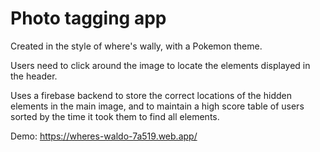 # Photo tagging app

Created in the style of where's wally, with a Pokemon theme.

Users need to click around the image to locate the elements displayed in the header.

Uses a firebase backend to store the correct locations of the hidden elements in the main image, and to maintain a high score table of users sorted by the time it took them to find all elements. 

Demo: https://wheres-waldo-7a519.web.app/

